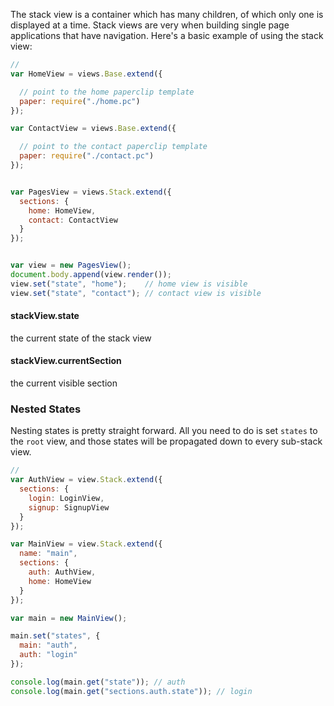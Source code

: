 The stack view is a container which has many children, of which only one is displayed at a time. Stack views
are very when building single page applications that have navigation. Here's a basic example of using the stack view:

```javascript
//
var HomeView = views.Base.extend({

  // point to the home paperclip template
  paper: require("./home.pc")
});

var ContactView = views.Base.extend({

  // point to the contact paperclip template
  paper: require("./contact.pc")
});


var PagesView = views.Stack.extend({
  sections: {
    home: HomeView,
    contact: ContactView
  }
});


var view = new PagesView();
document.body.append(view.render());
view.set("state", "home");    // home view is visible
view.set("state", "contact"); // contact view is visible
```

#### stackView.state

the current state of the stack view

#### stackView.currentSection

the current visible section

### Nested States

Nesting states is pretty straight forward. All you need to do is set `states` to the
`root` view, and those states will be propagated down to every sub-stack view.


```javascript
//
var AuthView = view.Stack.extend({
  sections: {
    login: LoginView,
    signup: SignupView
  }
});

var MainView = view.Stack.extend({
  name: "main",
  sections: {
    auth: AuthView,
    home: HomeView
  }
});

var main = new MainView();

main.set("states", {
  main: "auth",
  auth: "login"
});

console.log(main.get("state")); // auth
console.log(main.get("sections.auth.state")); // login
```
